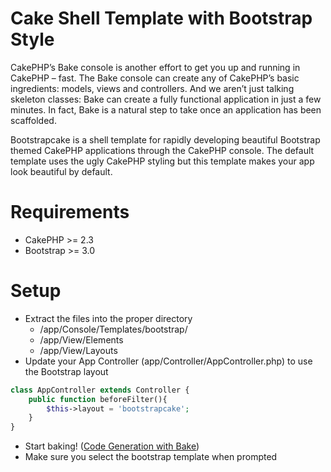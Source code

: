 Cake Shell Template with Bootstrap Style
========================================

CakePHP’s Bake console is another effort to get you up and running in CakePHP – fast. The Bake console can create any of CakePHP’s basic ingredients: models, views and controllers. And we aren’t just talking skeleton classes: Bake can create a fully functional application in just a few minutes. In fact, Bake is a natural step to take once an application has been scaffolded.

Bootstrapcake is a shell template for rapidly developing beautiful Bootstrap themed CakePHP applications through the CakePHP console. The default template uses the ugly CakePHP styling but this template makes your app look beautiful by default.


Requirements
============

* CakePHP >= 2.3
* Bootstrap >= 3.0
 
Setup
=====


* Extract the files into the proper directory
    + /app/Console/Templates/bootstrap/
    + /app/View/Elements
    + /app/View/Layouts
* Update your App Controller (app/Controller/AppController.php) to use the Bootstrap layout

```php
class AppController extends Controller {
    public function beforeFilter(){
        $this->layout = 'bootstrapcake';
    }
}
```
* Start baking! ([Code Generation with Bake](http://book.cakephp.org/2.0/en/console-and-shells/code-generation-with-bake.html))
* Make sure you select the bootstrap template when prompted
